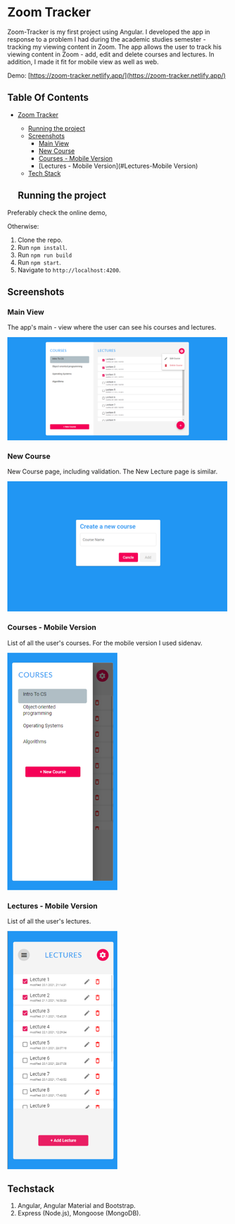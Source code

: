 # Zoom Tracker

Zoom-Tracker is my first project using Angular. I developed the app in response to a problem I had during the academic studies semester - tracking my viewing content in Zoom.
The app allows the user to track his viewing content in Zoom - add, edit and delete courses and lectures.
In addition, I made it fit for mobile view as well as web.

Demo: [https://zoom-tracker.netlify.app/](https://zoom-tracker.netlify.app/)

## Table Of Contents
- [Zoom Tracker](#ZoomTracker)
  * [Running the project](#running-the-project)
  * [Screenshots](#screenshots)
    + [Main View](#MainView)
    + [New Course](#NewCourse)
    + [Courses - Mobile Version](#Courses-MobileVersion)
    + [Lectures - Mobile Version](#Lectures-Mobile Version)
  * [Tech Stack](#tech-stack)
  
  ## Running the project

Preferably check the online demo, 

Otherwise:

1. Clone the repo.
2. Run `npm install`.
3. Run `npm run build`
5. Run `npm start`.
6. Navigate to `http://localhost:4200`.

## Screenshots

### Main View
The app's main - view where the user can see his courses and lectures.

<p><img src="imgs4rm/main-view.png" width="500" /></p>

### New Course
New Course page, including validation. The New Lecture page is similar.

<p><img src="imgs4rm/new-course.png" width="500" /></p>

### Courses - Mobile Version
List of all the user's courses. For the mobile version I used sidenav.

<p><img src="imgs4rm/mobile-v-courses.png" width="250" /></p>

### Lectures - Mobile Version
List of all the user's lectures. 

<p><img src="imgs4rm/mobile-v.png" width="250" /></p>

## Techstack
1. Angular, Angular Material and Bootstrap. 
2. Express (Node.js), Mongoose (MongoDB).

